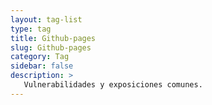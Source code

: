 ```yaml
---
layout: tag-list
type: tag
title: Github-pages
slug: Github-pages
category: Tag
sidebar: false
description: >
   Vulnerabilidades y exposiciones comunes.
---
```


